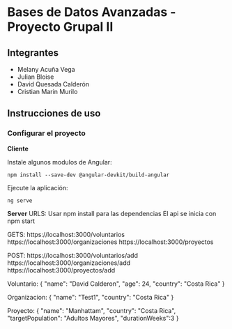 # Bases de Datos Avanzadas - Proyecto Grupal II

## Integrantes
- Melany Acuña Vega
- Julian Bloise 
- David Quesada Calderón
- Cristian Marin Murilo

## Instrucciones de uso

### Configurar el proyecto

**Cliente**

Instale algunos modulos de Angular:

```
npm install --save-dev @angular-devkit/build-angular
```

Ejecute la aplicación:

```
ng serve
```

**Server**
URLS:
Usar npm install para las dependencias
El api se inicia con npm start

GETS:
https://localhost:3000/voluntarios
https://localhost:3000/organizaciones
https://localhost:3000/proyectos

POST:
https://localhost:3000/voluntarios/add
https://localhost:3000/organizaciones/add
https://localhost:3000/proyectos/add

Voluntario:
{
    "name": "David Calderon",
    "age": 24,
    "country": "Costa Rica"
}

Organizacion:
{
    "name": "Test1",
    "country": "Costa Rica"
}

Proyecto:
{
    "name": "Manhattam",
    "country": "Costa Rica",
    "targetPopulation": "Adultos Mayores",
    "durationWeeks":3
}
